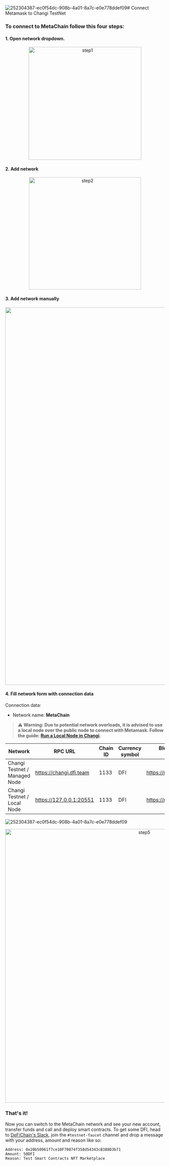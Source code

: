 ![252304387-ec0f54dc-908b-4a01-8a7c-e0e778ddef09](https://github.com/DeFiCh/handbook/assets/113342097/d5273de6-eba3-43ae-b8e7-1f39f0373830)# Connect Metamask to Changi TestNet

### To connect to MetaChain follow this four steps:

#### 1. Open network dropdown.
<p align="center">
  <img width="356" alt="step1" src="https://github.com/DeFiCh/handbook/assets/113342097/ab62ae59-a140-45ff-a1e8-17db0c0a8683">
</p>

#### 2. Add network
<p align="center">
<img width="354" alt="step2" src="https://github.com/DeFiCh/handbook/assets/113342097/64a24837-114c-406f-b624-63f4974677fa">
</p>

#### 3. Add network manually
<p align="center">
<img width="1191" alt="step3" src="https://github.com/DeFiCh/handbook/assets/113342097/8277e3c3-710c-4081-a62e-fb3b337d96b2">
</p>

#### 4. Fill network form with connection data

Connection data:

- Network name: **MetaChain**
> ⚠️ **Warning: Due to potential network overloads, it is advised to use a local node over the public node to connect with Metamask. Follow the guide: [Run a Local Node in Changi](./guide_changi.md).**

| Network | RPC URL | Chain ID | Currency symbol | Block Explorer (Optional) |
|---------|---------|----------|----------------|----------------|
|Changi Testnet / Managed Node| https://changi.dfi.team | 1133 | DFI | https://meta.defiscan.live |
|Changi Testnet / Local Node | https://127.0.0.1:20551 | 1133 | DFI | https://meta.defiscan.live |

![252304387-ec0f54dc-908b-4a01-8a7c-e0e778ddef09](https://github.com/DeFiCh/handbook/assets/113342097/497df9f0-2f96-4e6d-850e-966dc0708006)


<p align="center">
  <img width="863" alt="step5" src="https://github.com/DeFiCh/handbook/assets/113342097/c7d66182-0c57-437a-9f5c-091a40239011">
</p>

### That's it!
Now you can switch to the MetaChain network and see your new account, transfer funds and call and deploy smart contracts.
To get some DFI, head to [DeFiChain's Slack](https://join.slack.com/t/defichain/shared_invite/zt-1vpyeesl3-iUa1aMjW4fCt0W53g2y46Q), join the `#testnet-faucet` channel and drop a message with your address, amount and reason like so:

```
Address: 0x20b50961f7ce10F70874f358d54343cB388D3b71
Amount: 50DFI
Reason: Test Smart Contracts NFT Marketplace
```
